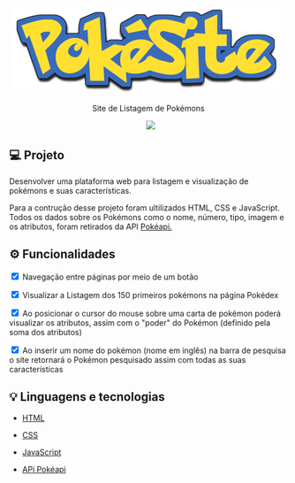 <center>
    <img src=".\PokeSite\img\pokesite.png"></img>
    &nbsp
    <p>Site de Listagem de Pokémons</p>
</center>
<center>
&nbsp
 <img src=".\PokeSite\img\pokesiteVideo.gif"></img>
</center>

## 💻 Projeto
Desenvolver uma plataforma web para listagem e visualização de pokémons e suas características.

Para a contrução desse projeto foram ultilizados HTML, CSS e JavaScript. Todos os dados sobre os Pokémons como o nome, número, tipo, imagem e os atributos, foram retirados da API <a href="https://pokeapi.co/docs/v2">Pokéapi.</a>

## ⚙️ Funcionalidades
<input type="checkbox" checked="checked"> Navegação entre páginas por meio de um botão</input>

<input type="checkbox" checked="checked"> Visualizar a Listagem dos 150 primeiros pokémons na página Pokédex</input>

<input type="checkbox" checked="checked">  Ao posicionar o cursor do mouse sobre uma carta de pokémon  poderá visualizar os atributos, assim com o "poder" do Pokémon (definido pela soma dos atributos)</input>

<input type="checkbox" checked="checked">  Ao inserir um nome do pokémon (nome em inglês) na barra de pesquisa o site retornará o Pokémon pesquisado assim com todas as suas características</input>

## 💡 Linguagens e tecnologias
- <a href="https://devdocs.io/html/"> HTML</a>

- <a href="https://devdocs.io/css/">CSS</a>

- <a href="https://devdocs.io/javascript/"> JavaScript</a>

- <a href="https://pokeapi.co/docs/v2"> APi Pokéapi</a>
